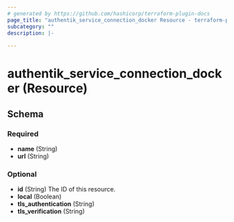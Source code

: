 ```yaml
---
# generated by https://github.com/hashicorp/terraform-plugin-docs
page_title: "authentik_service_connection_docker Resource - terraform-provider-authentik"
subcategory: ""
description: |-
  
---
```


# authentik_service_connection_docker (Resource)





<!-- schema generated by tfplugindocs -->
## Schema

### Required

- **name** (String)
- **url** (String)

### Optional

- **id** (String) The ID of this resource.
- **local** (Boolean)
- **tls_authentication** (String)
- **tls_verification** (String)


